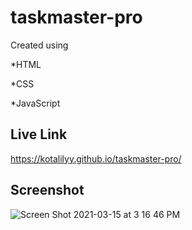 # taskmaster-pro

Created using 

*HTML

*CSS

*JavaScript

## Live Link

https://kotalilyy.github.io/taskmaster-pro/

## Screenshot

![Screen Shot 2021-03-15 at 3 16 46 PM](https://user-images.githubusercontent.com/77229281/111215836-9cb0e680-85a1-11eb-99d2-25b607cae3ad.png)


